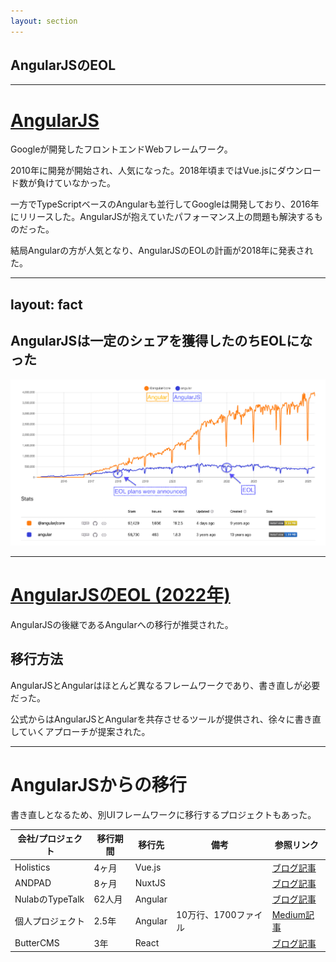 ```yaml
---
layout: section
---
```


## AngularJSのEOL

---

# [AngularJS](https://github.com/angular/angular.js)

Googleが開発したフロントエンドWebフレームワーク。

2010年に開発が開始され、人気になった。2018年頃まではVue.jsにダウンロード数が負けていなかった。

一方でTypeScriptベースのAngularも並行してGoogleは開発しており、2016年にリリースした。AngularJSが抱えていたパフォーマンス上の問題も解決するものだった。

結局Angularの方が人気となり、AngularJSのEOLの計画が2018年に発表された。

---
layout: fact
---

## AngularJSは一定のシェアを獲得したのちEOLになった

![NPM Trends](./.images/npm-trends.png)

<!-- NPM Trends, Angularいらないかも。AngularJSだけの方がいいかも。 -->

---

# [AngularJSのEOL (2022年)](https://docs.angularjs.org/misc/version-support-status)

AngularJSの後継であるAngularへの移行が推奨された。

## 移行方法

AngularJSとAngularはほとんど異なるフレームワークであり、書き直しが必要だった。

公式からはAngularJSとAngularを共存させるツールが提供され、徐々に書き直していくアプローチが提案された。

---

# AngularJSからの移行

書き直しとなるため、別UIフレームワークに移行するプロジェクトもあった。

| 会社/プロジェクト | 移行期間 | 移行先 | 備考 | 参照リンク |
|-----------------|---------|-------|------|----------|
| Holistics | 4ヶ月 | Vue.js | | [ブログ記事](https://www.holistics.io/blog/why-and-how-we-migrated-from-angularjs-to-vuejs/) |
| ANDPAD | 8ヶ月 | NuxtJS | | [ブログ記事](https://tech.andpad.co.jp/entry/2021/03/11/170000) |
| NulabのTypeTalk | 62人月 | Angular | | [ブログ記事](https://nulab.com/ja/blog/typetalk/things-we-did-on-angular-migration/) |
| 個人プロジェクト | 2.5年 | Angular | 10万行、1700ファイル | [Medium記事](https://medium.com/@rochat.aurelia/from-angularjs-to-angular-a-2-years-journey-5afcebe050a8) |
| ButterCMS | 3年 | React | | [ブログ記事](https://buttercms.com/blog/migrating-from-angularjs-to-react/) |
